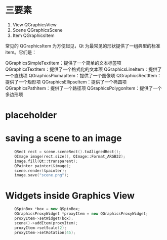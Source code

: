 # 三要素
1. View QGraphicsView
2. Scene QGraphicsScene
3. Item QGraphicsItem



常见的 QGraphicsItem
为方便起见，Qt 为最常见的形状提供了一组典型的标准 item。它们是：

QGraphicsSimpleTextItem：提供了一个简单的文本标签项
QGraphicsTextItem：提供了一个格式化的文本项
QGraphicsLineItem：提供了一个直线项
QGraphicsPixmapItem：提供了一个图像项
QGraphicsRectItem：提供了一个矩形项
QGraphicsEllipseItem：提供了一个椭圆项
QGraphicsPathItem：提供了一个路径项
QGraphicsPolygonItem：提供了一个多边形项

# placeholder

# saving a scene to an image

```cpp
    QRect rect = scene.sceneRect().toAlignedRect();
    QImage image(rect.size(), QImage::Format_ARGB32);
    image.fill(Qt::transparent);
    QPainter painter(&image);
    scene.render(&painter);
    image.save("scene.png");
```

# Widgets inside Graphics View
```cpp
    QSpinBox *box = new QSpinBox;
    QGraphicsProxyWidget *proxyItem = new QGraphicsProxyWidget;
    proxyItem->setWidget(box);
    scene()->addItem(proxyItem);
    proxyItem->setScale(2);
    proxyItem->setRotation(45);
```